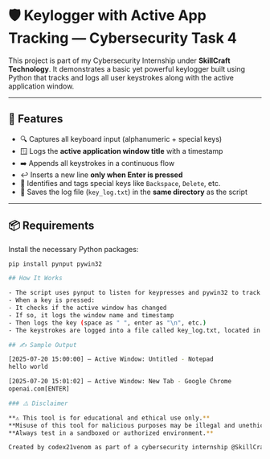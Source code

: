 # 🛡️ Keylogger with Active App Tracking — Cybersecurity Task 4

This project is part of my Cybersecurity Internship under **SkillCraft Technology**. It demonstrates a basic yet powerful keylogger built using Python that tracks and logs all user keystrokes along with the active application window.

---

## 🚀 Features

- 🔍 Captures all keyboard input (alphanumeric + special keys)
- 🪟 Logs the **active application window title** with a timestamp
- ➡️ Appends all keystrokes in a continuous flow
- ↩️ Inserts a new line **only when Enter is pressed**
- 🧠 Identifies and tags special keys like `Backspace`, `Delete`, etc.
- 📁 Saves the log file (`key_log.txt`) in the **same directory** as the script

---

## 📦 Requirements

Install the necessary Python packages:

```bash
pip install pynput pywin32

## How It Works

- The script uses pynput to listen for keypresses and pywin32 to track the currently focused window.
- When a key is pressed:
- It checks if the active window has changed
- If so, it logs the window name and timestamp
- Then logs the key (space as " ", enter as "\n", etc.)
- The keystrokes are logged into a file called key_log.txt, located in the same directory as the script.

## ✍️ Sample Output

[2025-07-20 15:00:00] — Active Window: Untitled - Notepad
hello world

[2025-07-20 15:01:02] — Active Window: New Tab - Google Chrome
openai.com[ENTER]

### ⚠️ Disclaimer

**⚠️ This tool is for educational and ethical use only.**
**Misuse of this tool for malicious purposes may be illegal and unethical.**
**Always test in a sandboxed or authorized environment.**

Created by codex21venom as part of a cybersecurity internship @SkillCraft_Technology.